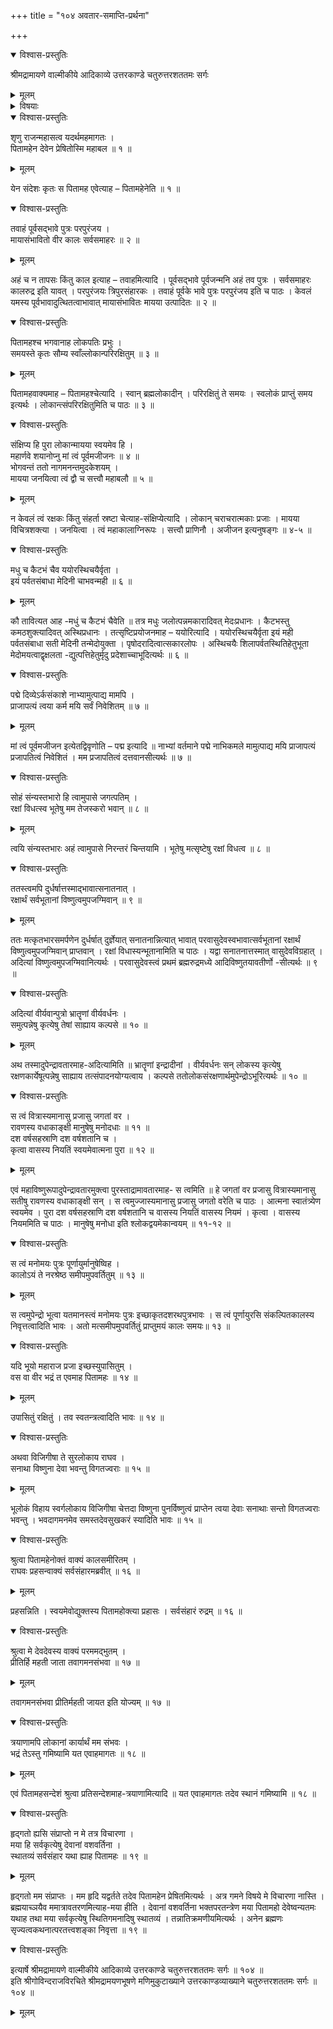 +++
title = "१०४ अवतार-समाप्ति-प्रर्थना"

+++

<details open><summary>विश्वास-प्रस्तुतिः</summary>

श्रीमद्रामायणे वाल्मीकीये आदिकाव्ये उत्तरकाण्डे चतुरुत्तरशततमः सर्गः
</details>

<details><summary>मूलम्</summary>

श्रीमद्रामायणे वाल्मीकीये आदिकाव्ये उत्तरकाण्डे चतुरुत्तरशततमः सर्गः
</details>

<details><summary>विषयाः</summary>

रुद्रेण रामं प्रति  
तस्य जगत्-सृष्ट्य्-आदि-कर्तृत्व--गुण-वर्णन-पूर्वकं  
रामावतार-प्रयोजन-भूत--रावण-वधस्य  
निर्वृत्तत्वोक्ति-पूर्वक--  
स्वावास-प्रतिनिवर्तन--प्रार्थना-रूप--चतुर्-मुख-संदेश-निवेदने  
तेन तद्-अभ्युपगमः ॥ १ ॥
</details>

<details open><summary>विश्वास-प्रस्तुतिः</summary>

शृणु राजन्महासत्व यदर्थमहमागतः ।  
पितामहेन देवेन प्रेषितोस्मि महाबल ॥ १ ॥
</details>

<details><summary>मूलम्</summary>

शृणु राजन्महासत्व यदर्थमहमागतः ।  
पितामहेन देवेन प्रेषितोस्मि महाबल ॥ १ ॥
</details>

येन संदेशः कृतः स पितामह एवेत्याह – पितामहेनेति ॥ १ ॥

<details open><summary>विश्वास-प्रस्तुतिः</summary>

तवाहं पूर्वसद्भावे पुत्रः परपुरंजय ।  
मायासंभावितो वीर कालः सर्वसमाहरः ॥ २ ॥
</details>

<details><summary>मूलम्</summary>

तवाहं पूर्वसद्भावे पुत्रः परपुरंजय ।  
मायासंभावितो वीर कालः सर्वसमाहरः ॥ २ ॥
</details>

अहं च न तापसः किंतु काल इत्याह – तवाहमित्यादि । पूर्वसद्भावे पूर्वजन्मनि अहं तव पुत्रः । सर्वसमाहरः कालरुद्र इति यावत् । परपुरंजयः त्रिपुरसंहारकः । तवाहं पूर्वके भावे पुत्रः परपुरंजय इति च पाठः । केवलं यमस्य पूर्वभावादुत्थितत्वाभावात् मायासंभावितः मायया उत्पादितः ॥ २ ॥

<details open><summary>विश्वास-प्रस्तुतिः</summary>

पितामहश्च भगवानाह लोकपतिः प्रभुः ।  
समयस्ते कृतः सौम्य स्वाँल्लोकान्परिरक्षितुम् ॥ ३ ॥
</details>

<details><summary>मूलम्</summary>

पितामहश्च भगवानाह लोकपतिः प्रभुः ।  
समयस्ते कृतः सौम्य स्वाँल्लोकान्परिरक्षितुम् ॥ ३ ॥
</details>

पितामहवाक्यमाह – पितामहश्चेत्यादि । स्वान् ब्रह्मलोकादीन् । परिरक्षितुं ते समयः । स्वलोकं प्राप्तुं समय इत्यर्थः । लोकान्त्संपरिरक्षितुमिति च पाठः ॥ ३ ॥

<details open><summary>विश्वास-प्रस्तुतिः</summary>

संक्षिप्य हि पुरा लोकान्मायया स्वयमेव हि ।  
महार्णवे शयानोप्नु मां त्वं पूर्वमजीजनः ॥ ४ ॥  
भोगवन्तं ततो नागमनन्तमुदकेशयम् ।  
मायया जनयित्वा त्वं द्वौ च सत्त्वौ महाबलौ ॥ ५ ॥
</details>

<details><summary>मूलम्</summary>

संक्षिप्य हि पुरा लोकान्मायया स्वयमेव हि ।  
महार्णवे शयानोप्नु मां त्वं पूर्वमजीजनः ॥ ४ ॥  
भोगवन्तं ततो नागमनन्तमुदकेशयम् ।  
मायया जनयित्वा त्वं द्वौ च सत्त्वौ महाबलौ ॥ ५ ॥
</details>

न केवलं त्वं रक्षकः किंतु संहर्ता स्रष्टा चेत्याह-संक्षिप्येत्यादि । लोकान् चराचरात्मकाः प्रजाः । मायया विचित्रशक्त्या । जनयित्वा । त्वं महाकालाग्निरूपः । सत्त्वौ प्राणिनौ । अजीजन इत्यनुषङ्गः ॥ ४-५ ॥

<details open><summary>विश्वास-प्रस्तुतिः</summary>

मधु च कैटभं चैव ययोरस्थिचयैर्वृता ।  
इयं पर्वतसंबाधा मेदिनी चाभवन्मही ॥ ६ ॥
</details>

<details><summary>मूलम्</summary>

मधु च कैटभं चैव ययोरस्थिचयैर्वृता ।  
इयं पर्वतसंबाधा मेदिनी चाभवन्मही ॥ ६ ॥
</details>

कौ तावित्यत आह -मधुं च कैटभं चैवेति ॥ तत्र मधुः जलोत्पन्नमकारादिवत् मेदःप्रधानः । कैटभस्तु कमठशुक्त्यादिवत् अस्थिप्रधानः । तत्सृष्टिप्रयोजनमाह – ययोरित्यादि । ययोरस्थिचयैर्वृता इयं मही पर्वतसंबाधा सती मेदिनी तन्मेदोयुक्ता । पृषोदरादित्वात्सकारलोपः । अस्थिचयैः शिलापर्वतस्थितिहेतुभूता मेदोमयत्वाद्वृक्षलता -द्युत्पत्तिहेतुर्मृदु प्रदेशाच्चाभूदित्यर्थः ॥ ६ ॥

<details open><summary>विश्वास-प्रस्तुतिः</summary>

पद्मे दिव्येऽर्कसंकाशे नाभ्यामुत्पाद्य मामपि ।  
प्राजापत्यं त्वया कर्म मयि सर्वं निवेशितम् ॥ ७ ॥
</details>

<details><summary>मूलम्</summary>

पद्मे दिव्येऽर्कसंकाशे नाभ्यामुत्पाद्य मामपि ।  
प्राजापत्यं त्वया कर्म मयि सर्वं निवेशितम् ॥ ७ ॥
</details>

मां त्वं पूर्वमजीजन इत्येतद्विवृणोति – पद्म इत्यादि ॥ नाभ्यां वर्तमाने पद्मे नाभिकमले मामुत्पाद्य मयि प्राजापत्यं प्रजापतित्वं निवेशितं । मम प्रजापतित्वं दत्तवानसीत्यर्थः ॥ ७ ॥

<details open><summary>विश्वास-प्रस्तुतिः</summary>

सोहं संन्यस्तभारो हि त्वामुपासे जगत्पतिम् ।  
रक्षां विधत्स्व भूतेषु मम तेजस्करो भवान् ॥ ८ ॥
</details>

<details><summary>मूलम्</summary>

सोहं संन्यस्तभारो हि त्वामुपासे जगत्पतिम् ।  
रक्षां विधत्स्व भूतेषु मम तेजस्करो भवान् ॥ ८ ॥
</details>

त्वयि संन्यस्तभारः अहं त्वामुपासे निरन्तरं चिन्तयामि । भूतेषु मत्सृष्टेषु रक्षां विधत्व ॥ ८ ॥

<details open><summary>विश्वास-प्रस्तुतिः</summary>

ततस्त्वमपि दुर्धर्षात्तस्माद्भावात्सनातनात् ।  
रक्षार्थं सर्वभूतानां विष्णुत्वमुपजग्मिवान् ॥ ९ ॥
</details>

<details><summary>मूलम्</summary>

ततस्त्वमपि दुर्धर्षात्तस्माद्भावात्सनातनात् ।  
रक्षार्थं सर्वभूतानां विष्णुत्वमुपजग्मिवान् ॥ ९ ॥
</details>

ततः मत्कृतभारसमर्पणेन दुर्धर्षात् दुर्ज्ञेयात् सनातनान्नित्यात् भावात् परवासुदेवस्वभावात्सर्वभूतानां रक्षार्थं विष्णुत्वमुपजग्मिवान् प्राप्तवान् । रक्षां विधास्यन्भूतानामिति च पाठः । यद्वा सनातनात्तस्मात् वासुदेवविग्रहात् । अदित्यां विष्णुत्वमुपजग्मिवानित्यर्थः । परवासुदेवस्त्वं प्रथमं ब्रह्मरुद्रमध्ये आदिविष्णुतयावतीर्णो -सीत्यर्थः ॥ ९ ॥

<details open><summary>विश्वास-प्रस्तुतिः</summary>

अदित्यां वीर्यवान्पुत्रो भ्रातॄणां वीर्यवर्धनः ।  
समुत्पन्नेषु कृत्येषु तेषां साह्याय कल्पसे ॥ १० ॥
</details>

<details><summary>मूलम्</summary>

अदित्यां वीर्यवान्पुत्रो भ्रातॄणां वीर्यवर्धनः ।  
समुत्पन्नेषु कृत्येषु तेषां साह्याय कल्पसे ॥ १० ॥
</details>

अथ तस्मादुपेन्द्रावतारमाह-अदित्यामिति ॥ भ्रातॄणां इन्द्रादीनां । वीर्यवर्धनः सन् लोकस्य कृत्येषु रक्षणकार्येषूत्पन्नेषु साह्याय तत्संपादनयोग्यत्वाय । कल्पसे ततोलोकसंरक्षणार्थमुपेन्द्रोऽभूरित्यर्थः ॥ १० ॥

<details open><summary>विश्वास-प्रस्तुतिः</summary>

स त्वं वित्रास्यमानासु प्रजासु जगतां वर ।  
रावणस्य वधाकाङ्क्षी मानुषेषु मनोदधाः ॥ ११ ॥  
दश वर्षसहस्राणि दश वर्षशतानि च ।  
कृत्वा वासस्य नियतिं स्वयमेवात्मना पुरा ॥ १२ ॥
</details>

<details><summary>मूलम्</summary>

स त्वं वित्रास्यमानासु प्रजासु जगतां वर ।  
रावणस्य वधाकाङ्क्षी मानुषेषु मनोदधाः ॥ ११ ॥  
दश वर्षसहस्राणि दश वर्षशतानि च ।  
कृत्वा वासस्य नियतिं स्वयमेवात्मना पुरा ॥ १२ ॥
</details>

एवं महाविष्णुरूपादुपेन्द्रावतारमुक्त्वा पुरस्ताद्रामावतारमाह- स त्वमिति ॥ हे जगतां वर प्रजासु वित्रास्यमानासु सतीषु रावणस्य वधाकाङ्क्षी सन् । स त्वमुज्जास्यमानासु प्रजासु जगतो वरेति च पाठः । आत्मना स्वातंत्र्येण स्वयमेव । पुरा दश वर्षसहस्राणि दश वर्षशतानि च वासस्य नियतिं वासस्य नियमं । कृत्वा । वासस्य नियममिति च पाठः । मानुषेषु मनोधा इति श्लोकद्वयमेकान्वयम् ॥ ११-१२ ॥

<details open><summary>विश्वास-प्रस्तुतिः</summary>

स त्वं मनोमयः पुत्रः पूर्णायुर्मानुषेष्विह ।  
कालोऽयं ते नरश्रेष्ठ समीपमुपवर्तितुम् ॥ १३ ॥
</details>

<details><summary>मूलम्</summary>

स त्वं मनोमयः पुत्रः पूर्णायुर्मानुषेष्विह ।  
कालोऽयं ते नरश्रेष्ठ समीपमुपवर्तितुम् ॥ १३ ॥
</details>

स त्वमुपेन्द्रो भूत्वा यतमानस्त्वं मनोमयः पुत्रः इच्छाकृतदशरथपुत्रभावः । स त्वं पूर्णायुरसि संकल्पितकालस्य निवृत्तत्वादिति भावः । अतो मत्समीपमुपवर्तितुं प्राप्तुमयं कालः समयः॥ १३ ॥

<details open><summary>विश्वास-प्रस्तुतिः</summary>

यदि भूयो महाराज प्रजा इच्छस्युपासितुम् ।  
वस वा वीर भद्रं त एवमाह पितामहः ॥ १४ ॥
</details>

<details><summary>मूलम्</summary>

यदि भूयो महाराज प्रजा इच्छस्युपासितुम् ।  
वस वा वीर भद्रं त एवमाह पितामहः ॥ १४ ॥
</details>

उपासितुं रक्षितुं । तव स्वतन्त्रत्वादिति भावः ॥ १४ ॥

<details open><summary>विश्वास-प्रस्तुतिः</summary>

अथवा विजिगीषा ते सुरलोकाय राघव ।  
सनाथा विष्णुना देवा भवन्तु विगतज्वराः ॥ १५ ॥
</details>

<details><summary>मूलम्</summary>

अथवा विजिगीषा ते सुरलोकाय राघव ।  
सनाथा विष्णुना देवा भवन्तु विगतज्वराः ॥ १५ ॥
</details>

भूलोकं विहाय स्वर्गलोकाय विजिगीषा चेत्तदा विष्णुना पुनर्विष्णुत्वं प्राप्तेन त्वया देवाः सनाथाः सन्तो विगतज्वराः भवन्तु । भवदागमनमेव समस्तदेवसुखकरं स्यादिति भावः ॥ १५ ॥

<details open><summary>विश्वास-प्रस्तुतिः</summary>

श्रुत्वा पितामहेनोक्तं वाक्यं कालसमीरितम् ।  
राघवः प्रहसन्वाक्यं सर्वसंहारमब्रवीत् ॥ १६ ॥
</details>

<details><summary>मूलम्</summary>

श्रुत्वा पितामहेनोक्तं वाक्यं कालसमीरितम् ।  
राघवः प्रहसन्वाक्यं सर्वसंहारमब्रवीत् ॥ १६ ॥
</details>

प्रहसन्निति । स्वयमेवोद्युक्तस्य पितामहोक्त्या प्रहासः । सर्वसंहारं रुद्रम् ॥ १६ ॥

<details open><summary>विश्वास-प्रस्तुतिः</summary>

श्रुत्वा मे देवदेवस्य वाक्यं परममद्भुतम् ।  
प्रीतिर्हि महती जाता तवागमनसंभवा ॥ १७ ॥
</details>

<details><summary>मूलम्</summary>

श्रुत्वा मे देवदेवस्य वाक्यं परममद्भुतम् ।  
प्रीतिर्हि महती जाता तवागमनसंभवा ॥ १७ ॥
</details>

तवागमनसंभवा प्रीतिर्महती जायत इति योज्यम् ॥ १७ ॥

<details open><summary>विश्वास-प्रस्तुतिः</summary>

त्रयाणामपि लोकानां कार्यार्थं मम संभवः ।  
भद्रं तेऽस्तु गमिष्यामि यत एवाहमागतः ॥ १८ ॥
</details>

<details><summary>मूलम्</summary>

त्रयाणामपि लोकानां कार्यार्थं मम संभवः ।  
भद्रं तेऽस्तु गमिष्यामि यत एवाहमागतः ॥ १८ ॥
</details>

एवं पितामहसन्देशं श्रुत्वा प्रतिसन्देशमाह-त्रयाणामित्यादि ॥ यत एवाहमागतः तदेव स्थानं गमिष्यामि ॥ १८ ॥

<details open><summary>विश्वास-प्रस्तुतिः</summary>

हृद्गतो ह्यसि संप्राप्तो न मे तत्र विचारणा ।  
मया हि सर्वकृत्येषु देवानां वशवर्तिना ।  
स्थातव्यं सर्वसंहार यथा ह्याह पितामहः ॥ १९ ॥
</details>

<details><summary>मूलम्</summary>

हृद्गतो ह्यसि संप्राप्तो न मे तत्र विचारणा ।  
मया हि सर्वकृत्येषु देवानां वशवर्तिना ।  
स्थातव्यं सर्वसंहार यथा ह्याह पितामहः ॥ १९ ॥
</details>

हृद्गतो मम संप्राप्तः । मम हृदि यद्वर्तते तदेव पितामहेन प्रेषितमित्यर्थः । अत्र गमने विषये मे विचारणा नास्ति । ब्रह्मयाच्ञयैव ममात्रावतरणमित्याह-मया हीति । देवानां वशवर्तिना भक्तपरतन्त्रेण मया पितामहो देवेष्वन्यतमः यथाह तथा मया सर्वकृत्येषु स्थितिगमनादिषु स्थातव्यं । तन्नातिक्रमणीयमित्यर्थः । अनेन ब्रह्मणः सृज्यत्वकथनात्परतत्त्वशङ्का निवृत्ता ॥ १९ ॥

<details open><summary>विश्वास-प्रस्तुतिः</summary>

इत्यार्षे श्रीमद्रामायणे वाल्मीकीये आदिकाव्ये उत्तरकाण्डे चतुरुत्तरशततमः सर्गः ॥ १०४ ॥  
इति श्रीगोविन्दराजविरचिते श्रीमद्रामयणभूषणे मणिमुकुटाख्याने उत्तरकाण्डव्याख्याने चतुरुत्तरशततमः सर्गः ॥ १०४ ॥
</details>

<details><summary>मूलम्</summary>

इत्यार्षे श्रीमद्रामायणे वाल्मीकीये आदिकाव्ये उत्तरकाण्डे चतुरुत्तरशततमः सर्गः ॥ १०४ ॥  
इति श्रीगोविन्दराजविरचिते श्रीमद्रामयणभूषणे मणिमुकुटाख्याने उत्तरकाण्डव्याख्याने चतुरुत्तरशततमः सर्गः ॥ १०४ ॥
</details>

